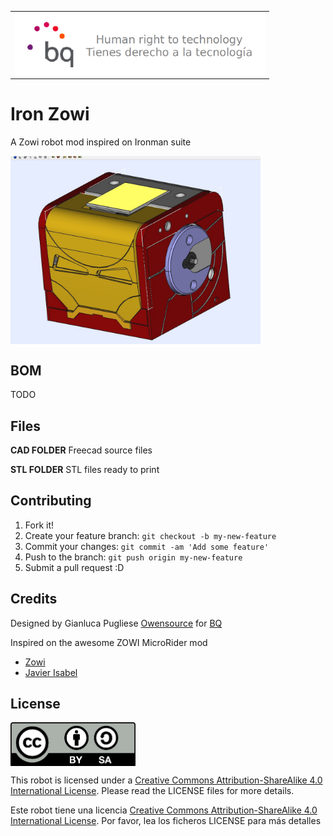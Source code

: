 <table>
<tr>
<td>
<img src="IMAGES/bq-logo-human-right-technology.png" width="400" align="center">
</td>
</tr>
</table>

# Iron Zowi 


A Zowi robot mod inspired on Ironman suite



<td>
<img src="IMAGES/HEAD.jpg" width="400" align="center">
</td>

## BOM
TODO

## Files
**CAD FOLDER**  Freecad source files

**STL FOLDER**  STL files ready to print



## Contributing
1. Fork it!
2. Create your feature branch: `git checkout -b my-new-feature`
3. Commit your changes: `git commit -am 'Add some feature'`
4. Push to the branch: `git push origin my-new-feature`
5. Submit a pull request :D



## Credits

Designed by Gianluca Pugliese [Owensource](https://www.owensource.com) for [BQ](https://www.bq.com)

Inspired on the awesome ZOWI MicroRider mod

- [Zowi](https://github.com/bqlabs/zowi)
- [Javier Isabel](https://github.com/JavierIH)


## License
<img src="IMAGES/by-sa.png" width="200" align = "center">

This robot is licensed under a [Creative Commons Attribution-ShareAlike 4.0 International License](http://creativecommons.org/licenses/by-sa/4.0/). Please read the LICENSE files for more details.

Este robot tiene una licencia [Creative Commons Attribution-ShareAlike 4.0 International License](http://creativecommons.org/licenses/by-sa/4.0/). Por favor, lea los ficheros LICENSE para más detalles
